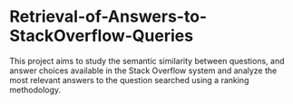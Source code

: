 # Retrieval-of-Answers-to-StackOverflow-Queries
This project aims to study the semantic similarity between questions, and answer choices available in the Stack Overflow system and analyze the most relevant answers to the question searched using a ranking methodology.
